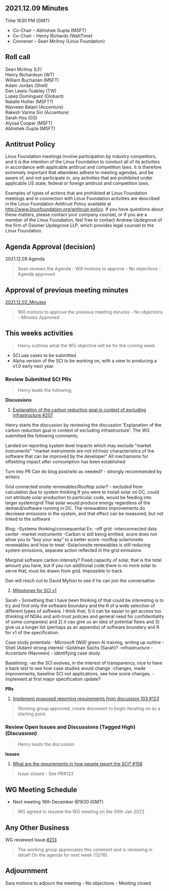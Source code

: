 ## 2021.12.09 Minutes
Time 1630 PM (GMT)

- Co-Chair – Abhishek Gupta (MSFT)
- Co-Chair - Henry Richards (WattTime)
- Convener – Sean Mcilroy (Linux Foundation)

## Roll call
Sean Mcilroy (LF) <br>
Henry Richardson (WT)<br>
William Buchanan (MSFT)<br>
Adam Jordan (Shell)<br>
Dan Lewis-Toakley (TW)<br>
Lopez Dominguez (Globant)<br>
Natalie Hollier (MSFT?)<br>
Navveen Balani (Accenture)<br>
Rakesh Varma Siri (Accenture)<br>
Sarah Hsu (GS)<br>
Alyssa Cooper (MSFT)<br>
Abhishek Gupta (MSFT)<br>
  
## Antitrust Policy
Linux Foundation meetings involve participation by industry competitors, and it is the intention of the Linux Foundation to conduct 
all of its activities in accordance with applicable antitrust and competition laws. 
It is therefore extremely important that attendees adhere to meeting agendas, and be aware of, and not participate in, any activities 
that are prohibited under applicable US state, federal or foreign antitrust and competition laws.

Examples of types of actions that are prohibited at Linux Foundation meetings and in connection with Linux Foundation activities are 
described in the Linux Foundation Antitrust Policy available at http://www.linuxfoundation.org/antitrust-policy. 
If you have questions about these matters, please contact your company counsel, or if you are a member of the Linux Foundation, 
feel free to contact Andrew Updegrove of the firm of Gesmer Updegrove LLP, which provides legal counsel to the Linux Foundation.
  
## Agenda Approval (decision) 
2021.12.09 Agenda

> Sean reviews the Agenda - Will motions to approve - No objections - Agenda approved
  
## Approval of previous meeting minutes
[2021.12.02_Minutes](https://github.com/Green-Software-Foundation/standards_wg/blob/main/Agenda_Minutes/2021.12.02_minutes.md)

> Will motions to approve the previous meeting minutes - No objections - Minutes Approved

## This weeks activities

> Henry outlines what the WG objective will be for the coming week

  - SCI use cases to be submitted
  - Alpha version of the SCI to be working on, with a view to producing a v1.0 early next year.

### Review Submitted SCI PRs

> Henry leads the following;

**Discussions**

1. [Explanation of the carbon reduction goal in context of excluding infrastructure #207](https://github.com/Green-Software-Foundation/software_carbon_intensity/discussions/207)

Henry starts the discussion by reviewing the discussion 'Explanation of the carbon reduction goal in context of excluding infrastructure'.
The WG submitted the following comments;

Landed on reporting system level impacts
which may exclude "market instruments"
"market instruments are not intrinsic characteristics of the software that can be improved by the developer"
All mechanisms for offsetting impact after consumption has been established

Turn into PR
Can do blog post/wiki as needed? - strongly recommended by writers

Grid connected onsite renewables/Rooftop solar? - excluded from calculation due to system thinking
If you were to install solar on DC, could not attribute solar production to particular code, would be feeding into larger system/grid
That solar would produce energy regardless of the demand/software running in DC.
The renewables improvements do decrease emissions in the system, and that effect can be measured, but not linked to the software

Blog:
-Systems thinking/consequential
Ex:
-off grid
-interconnected data center
-market instruments
-Carbon is still being emitted, score does not allow you to "buy your way" to a better score
-rooftop solar/onsite renewables and how to treat
-Solar/onsite renewables is still reducing system emissions, separate action reflected in the grid emissions

Marginal software carbon intensity?
Fixed capacity of solar, that is the total amount you have, but if you run additional code there is no more solar to serve that, must be drawn from grid. Impossible to track.

Dan will reach out to David Mytton to see if he can join the conversation

2. [Milestones for SCI v1](https://github.com/Green-Software-Foundation/software_carbon_intensity/discussions/212)

Sarah - Something that I have been thinking of that could be interesting is to try and find only the software boundary and the R of a wide selection of different types of software.
I think that; 1) it can be easier to get access too (thinking of NDAs and anti-trust policies and general need for confidentiality of some companies) and 2) it can give us an idea of potential flaws and 3) give us a longer list (perhaps as an appendix) of software boundary and R for v1 of the specification.

Case study potentials:
-Microsoft (Will) green AI training, writing up outline
-Shell (Adam) strong interest
-Goldman Sachs (Sarah)? -infrastructure
-Accenture (Navveen) - identifying case study

Baselining:
-as the SCI evolves, in the interest of transparency, nice to have a back test to see how case studies would change
-changes, made improvements, baseline SCI not applications, see how score changes.
-Implement at first major specification update?

**PRs**

1. [Implement proposed reporting requirements from discussion 103 #123](https://github.com/Green-Software-Foundation/software_carbon_intensity/pull/123)

> Working group approved, create document to begin iterating on as a starting point.

### Review Open Issues and Discussions (Tagged High) (Discussion)

> Henry leads the discussion

**Issues**

1. [What are the requirements in how people report the SCI? #156](https://github.com/Green-Software-Foundation/software_carbon_intensity/issues/156)

> Issue closed - See PR#123

## WG Meeting Schedule

- Next meeting 16th December @1630 (GMT) 

> WG agreed to resume the WG meeting on the 06th Jan 2022

## Any Other Business

WG reviewed Issue [#213](https://github.com/Green-Software-Foundation/software_carbon_intensity/issues/213)

> The working group appreciates this comment and is reviewing in detail! On the agenda for next week (12/16).

## Adjournment

Sara motions to adjourn the meeting - No objections - Meeting closed

